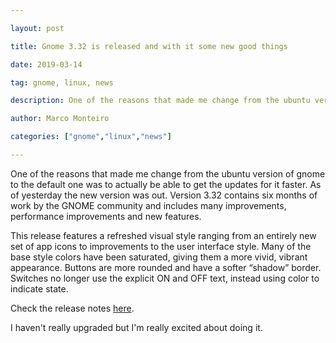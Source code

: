 ---
layout: post
title: Gnome 3.32 is released and with it some new good things
date: 2019-03-14
tag: gnome, linux, news
description: One of the reasons that made me change from the ubuntu version of gnome to the default one was to actually be able to get the updates for it faster
author: Marco Monteiro
categories: ["gnome","linux","news"]
---

One of the reasons that made me change from the ubuntu version of gnome to the default one was to actually be able to get the updates for it faster. As of yesterday the new version was out. Version 3.32 contains six months of work by the GNOME community and includes many improvements, performance improvements and new features.

This release features a refreshed visual style ranging from an entirely new set of app icons to improvements to the user interface style. Many of the base style colors have been saturated, giving them a more vivid, vibrant appearance. Buttons are more rounded and have a softer “shadow” border. Switches no longer use the explicit ON and OFF text, instead using color to indicate state.

Check the release notes [here](https://help.gnome.org/misc/release-notes/3.32/).

I haven't really upgraded but I'm really excited about doing it.

